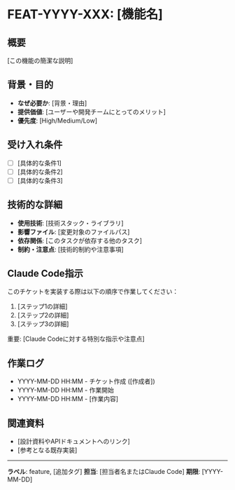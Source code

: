 # FEAT-YYYY-XXX: [機能名]

## 概要
[この機能の簡潔な説明]

## 背景・目的
- **なぜ必要か**: [背景・理由]
- **提供価値**: [ユーザーや開発チームにとってのメリット]
- **優先度**: [High/Medium/Low]

## 受け入れ条件
- [ ] [具体的な条件1]
- [ ] [具体的な条件2]
- [ ] [具体的な条件3]

## 技術的な詳細
- **使用技術**: [技術スタック・ライブラリ]
- **影響ファイル**: [変更対象のファイルパス]
- **依存関係**: [このタスクが依存する他のタスク]
- **制約・注意点**: [技術的制約や注意事項]

## Claude Code指示
このチケットを実装する際は以下の順序で作業してください：
1. [ステップ1の詳細]
2. [ステップ2の詳細]
3. [ステップ3の詳細]

重要: [Claude Codeに対する特別な指示や注意点]

## 作業ログ
- YYYY-MM-DD HH:MM - チケット作成 ([作成者])
- YYYY-MM-DD HH:MM - 作業開始
- YYYY-MM-DD HH:MM - [作業内容]

## 関連資料
- [設計資料やAPIドキュメントへのリンク]
- [参考となる既存実装]

---
**ラベル**: feature, [追加タグ]
**担当**: [担当者名またはClaude Code]
**期限**: [YYYY-MM-DD]